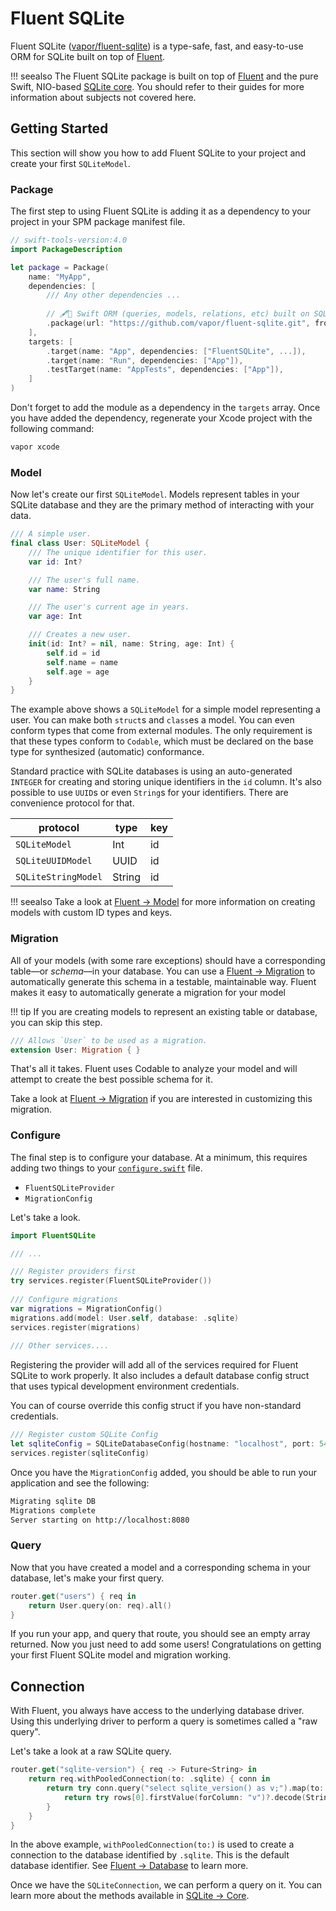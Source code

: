 # Fluent SQLite

Fluent SQLite ([vapor/fluent-sqlite](https://github.com/vapor/fluent-sqlite)) is a type-safe, fast, and easy-to-use ORM for SQLite built on top of [Fluent](../fluent/getting-started.md).

!!! seealso
    The Fluent SQLite package is built on top of [Fluent](../fluent/getting-started.md) and the pure Swift, NIO-based [SQLite core](core.md). You should refer to their guides for more information about subjects not covered here.

## Getting Started

This section will show you how to add Fluent SQLite to your project and create your first `SQLiteModel`.

### Package

The first step to using Fluent SQLite is adding it as a dependency to your project in your SPM package manifest file.

```swift
// swift-tools-version:4.0
import PackageDescription

let package = Package(
    name: "MyApp",
    dependencies: [
        /// Any other dependencies ...
        
        // 🖋🐬 Swift ORM (queries, models, relations, etc) built on SQLite.
        .package(url: "https://github.com/vapor/fluent-sqlite.git", from: "3.0.0-rc"),
    ],
    targets: [
        .target(name: "App", dependencies: ["FluentSQLite", ...]),
        .target(name: "Run", dependencies: ["App"]),
        .testTarget(name: "AppTests", dependencies: ["App"]),
    ]
)
```

Don't forget to add the module as a dependency in the `targets` array. Once you have added the dependency, regenerate your Xcode project with the following command:

```sh
vapor xcode
```

### Model

Now let's create our first `SQLiteModel`. Models represent tables in your SQLite database and they are the primary method of interacting with your data. 

```swift
/// A simple user.
final class User: SQLiteModel {
    /// The unique identifier for this user.
    var id: Int?

    /// The user's full name.
    var name: String

    /// The user's current age in years.
    var age: Int

    /// Creates a new user.
    init(id: Int? = nil, name: String, age: Int) {
        self.id = id
        self.name = name
        self.age = age
    }
}
```

The example above shows a `SQLiteModel` for a simple model representing a user. You can make both `struct`s and `class`es a model. You can even conform types that come from external modules. The only requirement is that these types conform to `Codable`, which must be declared on the base type for synthesized (automatic) conformance.

Standard practice with SQLite databases is using an auto-generated `INTEGER` for creating and storing unique identifiers in the `id` column. It's also possible to use `UUID`s or even `String`s for your identifiers. There are convenience protocol for that. 

|protocol               |type  |key|
|-----------------------|------|---|
|`SQLiteModel`      |Int   |id |
|`SQLiteUUIDModel`  |UUID  |id |
|`SQLiteStringModel`|String|id |

!!! seealso
    Take a look at [Fluent &rarr; Model](../fluent/models.md) for more information on creating models with custom ID types and keys.
    
### Migration

All of your models (with some rare exceptions) should have a corresponding table&mdash;or _schema_&mdash;in your database. You can use a [Fluent &rarr; Migration](../fluent/migrations.md) to automatically generate this schema in a testable, maintainable way. Fluent makes it easy to automatically generate a migration for your model

!!! tip
    If you are creating models to represent an existing table or database, you can skip this step.
    
```swift
/// Allows `User` to be used as a migration.
extension User: Migration { }
```

That's all it takes. Fluent uses Codable to analyze your model and will attempt to create the best possible schema for it.

Take a look at [Fluent &rarr; Migration](../fluent/migrations.md) if you are interested in customizing this migration.

### Configure

The final step is to configure your database. At a minimum, this requires adding two things to your [`configure.swift`](../getting-started/structure.md#configureswift) file.

- `FluentSQLiteProvider`
- `MigrationConfig`

Let's take a look.

```swift
import FluentSQLite

/// ...

/// Register providers first
try services.register(FluentSQLiteProvider())
    
/// Configure migrations
var migrations = MigrationConfig()
migrations.add(model: User.self, database: .sqlite)
services.register(migrations)
    
/// Other services....
```

Registering the provider will add all of the services required for Fluent SQLite to work properly. It also includes a default database config struct that uses typical development environment credentials. 

You can of course override this config struct if you have non-standard credentials.

```swift
/// Register custom SQLite Config
let sqliteConfig = SQLiteDatabaseConfig(hostname: "localhost", port: 5432, username: "vapor")
services.register(sqliteConfig)
```

Once you have the `MigrationConfig` added, you should be able to run your application and see the following:

```sh
Migrating sqlite DB
Migrations complete
Server starting on http://localhost:8080
```

### Query

Now that you have created a model and a corresponding schema in your database, let's make your first query.

```swift
router.get("users") { req in
    return User.query(on: req).all()
}
```

If you run your app, and query that route, you should see an empty array returned. Now you just need to add some users! Congratulations on getting your first Fluent SQLite model and migration working.

## Connection

With Fluent, you always have access to the underlying database driver. Using this underlying driver to perform a query is sometimes called a "raw query".

Let's take a look at a raw SQLite query.

```swift
router.get("sqlite-version") { req -> Future<String> in
    return req.withPooledConnection(to: .sqlite) { conn in
        return try conn.query("select sqlite_version() as v;").map(to: String.self) { rows in
            return try rows[0].firstValue(forColumn: "v")?.decode(String.self) ?? "n/a"
        }
    }
}
```

In the above example, `withPooledConnection(to:)` is used to create a connection to the database identified by `.sqlite`. This is the default database identifier. See [Fluent &rarr; Database](../fluent/database.md#identifier) to learn more.

Once we have the `SQLiteConnection`, we can perform a query on it. You can learn more about the methods available in [SQLite &rarr; Core](core.md).